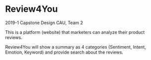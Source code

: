 # Review4You
2019-1 Capstone Design CAU, Team 2

This is a platform (website) that marketers can analyze their product reviews.

Review4You will show a summary as 4 categories (Sentiment, Intent, Emotion, Keyword) and provide search about the reviews.
